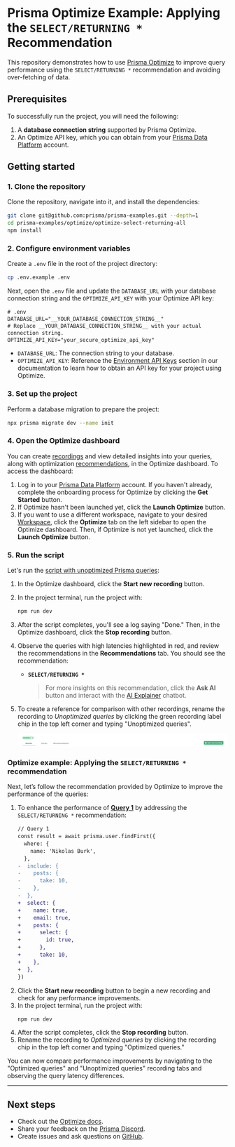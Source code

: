 # Prisma Optimize Example: Applying the `SELECT/RETURNING *` Recommendation

This repository demonstrates how to use [Prisma Optimize](https://pris.ly/optimize) to improve query performance using the `SELECT/RETURNING *` recommendation and avoiding over-fetching of data.

## Prerequisites

To successfully run the project, you will need the following:

1. A **database connection string** supported by Prisma Optimize.
2. An Optimize API key, which you can obtain from your [Prisma Data Platform](https://pris.ly/pdp) account.

## Getting started

### 1. Clone the repository

Clone the repository, navigate into it, and install the dependencies:

```bash
git clone git@github.com:prisma/prisma-examples.git --depth=1
cd prisma-examples/optimize/optimize-select-returning-all
npm install
```

### 2. Configure environment variables

Create a `.env` file in the root of the project directory:

```bash
cp .env.example .env
```

Next, open the `.env` file and update the `DATABASE_URL` with your database connection string and the `OPTIMIZE_API_KEY` with your Optimize API key:

```env
# .env
DATABASE_URL="__YOUR_DATABASE_CONNECTION_STRING__"
# Replace __YOUR_DATABASE_CONNECTION_STRING__ with your actual connection string.
OPTIMIZE_API_KEY="your_secure_optimize_api_key"
```

- `DATABASE_URL`: The connection string to your database.
- `OPTIMIZE_API_KEY`: Reference the [Environment API Keys](https://www.prisma.io/docs/platform/about#environment) section in our documentation to learn how to obtain an API key for your project using Optimize.

### 3. Set up the project

Perform a database migration to prepare the project:

```bash
npx prisma migrate dev --name init
```

### 4. Open the Optimize dashboard

You can create [recordings](https://pris.ly/optimize-recordings) and view detailed insights into your queries, along with optimization [recommendations](https://pris.ly/optimize-recommendations), in the Optimize dashboard. To access the dashboard:

1. Log in to your [Prisma Data Platform](https://console.prisma.io/optimize) account. If you haven't already, complete the onboarding process for Optimize by clicking the **Get Started** button.
2. If Optimize hasn't been launched yet, click the **Launch Optimize** button.
3. If you want to use a different workspace, navigate to your desired [Workspace](https://www.prisma.io/docs/platform/about#workspace), click the **Optimize** tab on the left sidebar to open the Optimize dashboard. Then, if Optimize is not yet launched, click the **Launch Optimize** button.

### 5. Run the script

Let's run the [script with unoptimized Prisma queries](./script.ts):

1. In the Optimize dashboard, click the **Start new recording** button.
2. In the project terminal, run the project with:

   ```bash
   npm run dev
   ```

3. After the script completes, you'll see a log saying "Done." Then, in the Optimize dashboard, click the **Stop recording** button.
4. Observe the queries with high latencies highlighted in red, and review the recommendations in the **Recommendations** tab. You should see the recommendation:
   - **`SELECT/RETURNING *`**
     > For more insights on this recommendation, click the **Ask AI** button and interact with the [AI Explainer](https://pris.ly/optimize-ai-chatbot) chatbot.
5. To create a reference for comparison with other recordings, rename the recording to _Unoptimized queries_ by clicking the green recording label chip in the top left corner and typing "Unoptimized queries".

   ![Rename recording](./images/edit-recording-name-chip.png)

### Optimize example: Applying the `SELECT/RETURNING *` recommendation

Next, let’s follow the recommendation provided by Optimize to improve the performance of the queries:

1. To enhance the performance of [**Query 1**](./script.ts) by addressing the `SELECT/RETURNING *` recommendation:
    ```diff
    // Query 1
    const result = await prisma.user.findFirst({
      where: {
        name: 'Nikolas Burk',
      },
    -  include: {
    -    posts: {
    -      take: 10,
    -    },
    -  },
    +  select: {
    +    name: true,
    +    email: true,
    +    posts: {
    +      select: {
    +        id: true,
    +      },
    +      take: 10,
    +    },
    +  },
    })
    ```
2. Click the **Start new recording** button to begin a new recording and check for any performance improvements.
3. In the project terminal, run the project with:
   ```bash
   npm run dev
   ```
4. After the script completes, click the **Stop recording** button.
5. Rename the recording to _Optimized queries_ by clicking the recording chip in the top left corner and typing "Optimized queries."

You can now compare performance improvements by navigating to the "Optimized queries" and "Unoptimized queries" recording tabs and observing the query latency differences.

---

## Next steps

- Check out the [Optimize docs](https://pris.ly/d/optimize).
- Share your feedback on the [Prisma Discord](https://pris.ly/discord/).
- Create issues and ask questions on [GitHub](https://github.com/prisma/prisma/).
